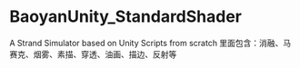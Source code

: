 # BaoyanUnity_StandardShader
A Strand Simulator based on Unity Scripts from scratch
里面包含：消融、马赛克、烟雾、素描、穿透、油画、描边、反射等
